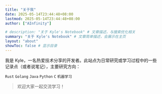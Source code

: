 ```yaml
---
title: "关于我"
date: 2025-05-14T23:44:48+08:00
lastmod: 2025-05-14T23:44:48+08:00
author: ["AInfinity"]

# description: "关于 Kyle's Notebook" # 文章描述，与搜索优化相关
summary: "关于 Kyle's Notebook" # 文章简单描述，会展示在主页
layout: "about"
showToc: false # 显示目录
---
```


<!-- ### 关于我 -->

我是 Kyle，一名热爱技术分享的开发者。此站点为日常研究或学习过程中的一些记录点（或者说笔记），主要研究方向：

`Rust` `Golang` `Java` `Python` `C` `机器学习`

> 欢迎大家一起交流学习！